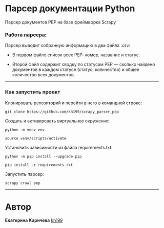 # Парсер документации Python

Парсер документов PEP на базе фреймворка Scrapy

### Работа парсера:

Парсер выводит собранную информацию в два файла .csv:

+ В первом файле список всех PEP: номер, название и статус.

+ Второй файл содержит сводку по статусам PEP — сколько найдено документов в каждом статусе (статус, количество) и общее количество всех документов.

---
### Как запустить проект
Клонировать репозиторий и перейти в него в командной строке:

```
git clone https://github.com/kh199/scrapy_parser_pep
```

Cоздать и активировать виртуальное окружение:
```
python -m venv env
```
```
source venv/scripts/activate
```

Установить зависимости из файла requirements.txt:
```
python -m pip install --upgrade pip
```
```
pip install -r requirements.txt
```

Запустить парсер:
```
scrapy crawl pep
```
---

# Автор
**Екатерина Каричева** [kh199](https://github.com/kh199)
